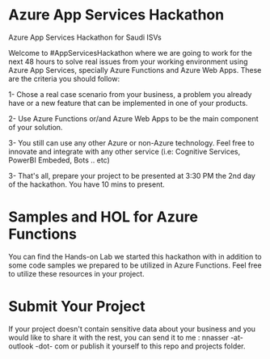 # Azure App Services Hackathon

Azure App Services Hackathon for Saudi ISVs

Welcome to #AppServicesHackathon where we are going to work for the next 48 hours to solve real issues from your working environment using Azure App Services, specially Azure Functions and Azure Web Apps. These are the criteria you should follow:

1- Chose a real case scenario from your business,  a problem you already have or a new feature that can be implemented in one of your products.

2- Use Azure Functions or/and Azure Web Apps to be the main component of your solution.

3- You still can use any other Azure or non-Azure technology. Feel free to innovate and integrate with any other service (i.e: Cognitive Services, PowerBI Embeded, Bots .. etc)

3- That's all, prepare your project to be presented at 3:30 PM the 2nd day of the hackathon. You have 10 mins to present.



# Samples and HOL for Azure Functions

You can find the Hands-on Lab we started this hackathon with in addition to some code samples we prepared to be utilized in Azure Functions. Feel free to utilize these resources in your project.




# Submit Your Project

If your project doesn't contain sensitive data about your business and you would like to share it with the rest, you can send it to me : nnasser -at- outlook -dot- com or publish it yourself to this repo and projects folder.


